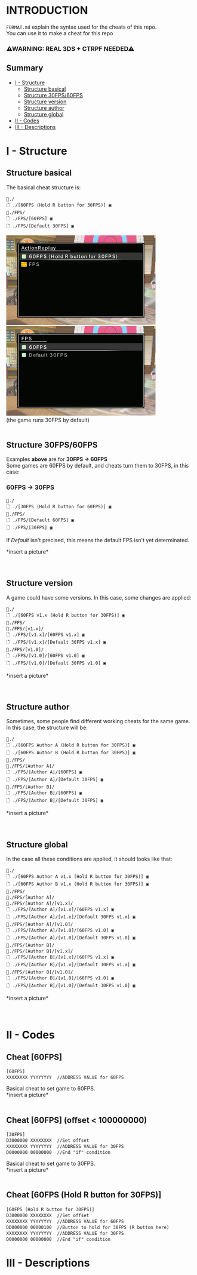 # INTRODUCTION
`FORMAT.md` explain the syntax used for the cheats of this repo.<br>
You can use it to make a cheat for this repo<br>

### ⚠WARNING: **REAL 3DS + CTRPF NEEDED**⚠<br>

## Summary

* [I - Structure](#i---structure)
  * [Structure basical](#structure-basical)
  * [Structure 30FPS/60FPS](#structure-30fps60fps)
  * [Structure version](#structure-version)
  * [Structure author](#structure-author)
  * [Structure global](#structure-global)
* [II - Codes](#ii---codes)
* [III - Descriptions](#iii---descriptions)

# I - Structure

## Structure basical
The basical cheat structure is:
```
📁./
🗋 ./[60FPS (Hold R button for 30FPS)] ▣
📁./FPS/
🗋 ./FPS/[60FPS] ▣
🗋 ./FPS/[Default 30FPS] ▣
```
![CTRPF Pokemon Sun/Moon Demo 1](https://github.com/Reshiban/60FPS-AR-CHEATS-3DS/raw/Reshiban-wave-adds-2/docs/img/CTRPF_basical_up_1.bmp) ![CTRPF Pokemon Sun/Moon Demo 2](https://github.com/Reshiban/60FPS-AR-CHEATS-3DS/raw/Reshiban-wave-adds-2/docs/img/CTRPF_basical_up_2.bmp)<br>
(the game runs 30FPS by default)<br>
<br>

## Structure 30FPS/60FPS
Examples **above** are for **30FPS -> 60FPS**<br>
Some games are 60FPS by default, and cheats turn them to 30FPS, in this case:
### 60FPS -> 30FPS
```
📁./
🗋 ./[30FPS (Hold R button for 60FPS)] ▣
📁./FPS/
🗋 ./FPS/[Default 60FPS] ▣
🗋 ./FPS/[30FPS] ▣
```
If _Default_ isn't precised, this means the default FPS isn't yet determinated.

\*insert a picture\*<br>
<br><br>

## Structure version
A game could have some versions. In this case, some changes are applied:
```
📁./
🗋 ./[60FPS v1.x (Hold R button for 30FPS)] ▣
📁./FPS/
📁./FPS/[v1.x]/
🗋 ./FPS/[v1.x]/[60FPS v1.x] ▣
🗋 ./FPS/[v1.x]/[Default 30FPS v1.x] ▣
📁./FPS/[v1.0]/
🗋 ./FPS/[v1.0]/[60FPS v1.0] ▣
🗋 ./FPS/[v1.0]/[Default 30FPS v1.0] ▣
```

\*insert a picture\*<br>
<br><br>

## Structure author
Sometimes, some people find different working cheats for the same game.<br>
In this case, the structure will be:
```
📁./
🗋 ./[60FPS Author A (Hold R button for 30FPS)] ▣
🗋 ./[60FPS Author B (Hold R button for 30FPS)] ▣
📁./FPS/
📁./FPS/[Author A]/
🗋 ./FPS/[Author A]/[60FPS] ▣
🗋 ./FPS/[Author A]/[Default 30FPS] ▣
📁./FPS/[Author B]/
🗋 ./FPS/[Author B]/[60FPS] ▣
🗋 ./FPS/[Author B]/[Default 30FPS] ▣
```

\*insert a picture\*<br>
<br><br>

## Structure global
In the case all these conditions are applied, it should looks like that:
```
📁./
🗋 ./[60FPS Author A v1.x (Hold R button for 30FPS)] ▣
🗋 ./[60FPS Author B v1.x (Hold R button for 30FPS)] ▣
📁./FPS/
📁./FPS/[Author A]/
📁./FPS/[Author A]/[v1.x]/
🗋 ./FPS/[Author A]/[v1.x]/[60FPS v1.x] ▣
🗋 ./FPS/[Author A]/[v1.x]/[Default 30FPS v1.x] ▣
📁./FPS/[Author A]/[v1.0]/
🗋 ./FPS/[Author A]/[v1.0]/[60FPS v1.0] ▣
🗋 ./FPS/[Author A]/[v1.0]/[Default 30FPS v1.0] ▣
📁./FPS/[Author B]/
📁./FPS/[Author B]/[v1.x]/
🗋 ./FPS/[Author B]/[v1.x]/[60FPS v1.x] ▣
🗋 ./FPS/[Author B]/[v1.x]/[Default 30FPS v1.x] ▣
📁./FPS/[Author B]/[v1.0]/
🗋 ./FPS/[Author B]/[v1.0]/[60FPS v1.0] ▣
🗋 ./FPS/[Author B]/[v1.0]/[Default 30FPS v1.0] ▣
```

\*insert a picture\*<br>
<br><br>

# II - Codes

## Cheat [60FPS]
```
[60FPS]
XXXXXXXX YYYYYYYY  //ADDRESS VALUE for 60FPS
```
Basical cheat to set game to 60FPS.<br>
\*insert a picture\*<br><br>

## Cheat [60FPS] (offset < 100000000)
```
[30FPS]
D3000000 XXXXXXXX  //Set offset
XXXXXXXX YYYYYYYY  //ADDRESS VALUE for 30FPS
D0000000 00000000  //End "if" condition
```
Basical cheat to set game to 30FPS.<br>
\*insert a picture\*<br><br>

## Cheat [60FPS (Hold R button for 30FPS)]
```
[60FPS (Hold R button for 30FPS)]
D3000000 XXXXXXXX  //Set offset
XXXXXXXX YYYYYYYY  //ADDRESS VALUE for 60FPS
DD000000 00000100  //Button to hold for 30FPS (R button here)
XXXXXXXX YYYYYYYY  //ADDRESS VALUE for 30FPS
D0000000 00000000  //End "if" condition
```


# III - Descriptions

##
